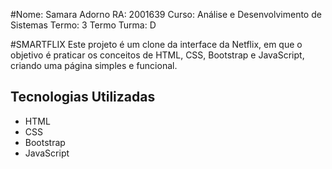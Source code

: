 #Nome: Samara Adorno RA: 2001639 Curso: Análise e Desenvolvimento de Sistemas Termo: 3 Termo Turma: D

#SMARTFLIX
Este projeto é um clone da interface da Netflix, em que o objetivo é praticar os conceitos de HTML, CSS, Bootstrap e JavaScript, criando uma página simples e funcional.

## Tecnologias Utilizadas

- HTML
- CSS
- Bootstrap
- JavaScript
